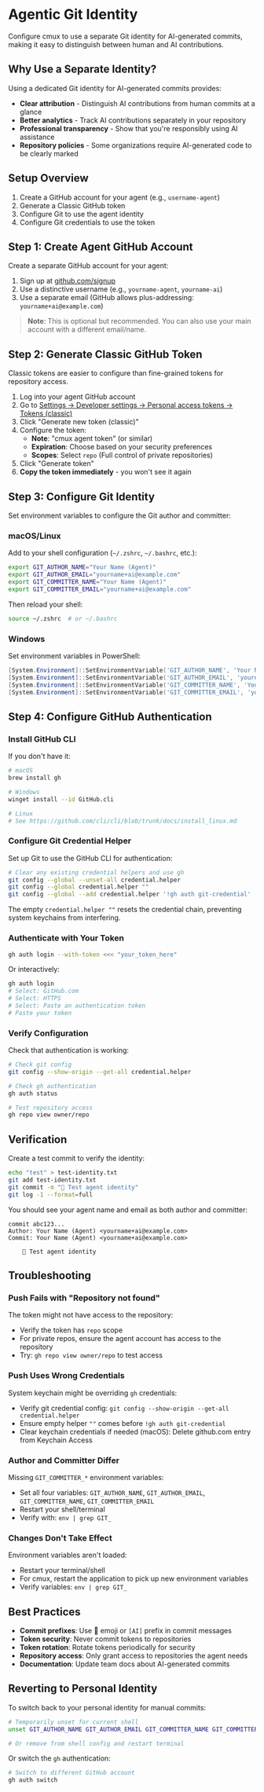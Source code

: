 # Agentic Git Identity

Configure cmux to use a separate Git identity for AI-generated commits, making it easy to distinguish between human and AI contributions.

## Why Use a Separate Identity?

Using a dedicated Git identity for AI-generated commits provides:

- **Clear attribution** - Distinguish AI contributions from human commits at a glance
- **Better analytics** - Track AI contributions separately in your repository
- **Professional transparency** - Show that you're responsibly using AI assistance
- **Repository policies** - Some organizations require AI-generated code to be clearly marked

## Setup Overview

1. Create a GitHub account for your agent (e.g., `username-agent`)
2. Generate a Classic GitHub token
3. Configure Git to use the agent identity
4. Configure Git credentials to use the token

## Step 1: Create Agent GitHub Account

Create a separate GitHub account for your agent:

1. Sign up at [github.com/signup](https://github.com/signup)
2. Use a distinctive username (e.g., `yourname-agent`, `yourname-ai`)
3. Use a separate email (GitHub allows plus-addressing: `yourname+ai@example.com`)

> **Note**: This is optional but recommended. You can also use your main account with a different email/name.

## Step 2: Generate Classic GitHub Token

Classic tokens are easier to configure than fine-grained tokens for repository access.

1. Log into your agent GitHub account
2. Go to [Settings → Developer settings → Personal access tokens → Tokens (classic)](https://github.com/settings/tokens)
3. Click "Generate new token (classic)"
4. Configure the token:
   - **Note**: "cmux agent token" (or similar)
   - **Expiration**: Choose based on your security preferences
   - **Scopes**: Select `repo` (Full control of private repositories)
5. Click "Generate token"
6. **Copy the token immediately** - you won't see it again

## Step 3: Configure Git Identity

Set environment variables to configure the Git author and committer:

### macOS/Linux

Add to your shell configuration (`~/.zshrc`, `~/.bashrc`, etc.):

```bash
export GIT_AUTHOR_NAME="Your Name (Agent)"
export GIT_AUTHOR_EMAIL="yourname+ai@example.com"
export GIT_COMMITTER_NAME="Your Name (Agent)"
export GIT_COMMITTER_EMAIL="yourname+ai@example.com"
```

Then reload your shell:

```bash
source ~/.zshrc  # or ~/.bashrc
```

### Windows

Set environment variables in PowerShell:

```powershell
[System.Environment]::SetEnvironmentVariable('GIT_AUTHOR_NAME', 'Your Name (Agent)', 'User')
[System.Environment]::SetEnvironmentVariable('GIT_AUTHOR_EMAIL', 'yourname+ai@example.com', 'User')
[System.Environment]::SetEnvironmentVariable('GIT_COMMITTER_NAME', 'Your Name (Agent)', 'User')
[System.Environment]::SetEnvironmentVariable('GIT_COMMITTER_EMAIL', 'yourname+ai@example.com', 'User')
```

## Step 4: Configure GitHub Authentication

### Install GitHub CLI

If you don't have it:

```bash
# macOS
brew install gh

# Windows
winget install --id GitHub.cli

# Linux
# See https://github.com/cli/cli/blob/trunk/docs/install_linux.md
```

### Configure Git Credential Helper

Set up Git to use the GitHub CLI for authentication:

```bash
# Clear any existing credential helpers and use gh
git config --global --unset-all credential.helper
git config --global credential.helper ""
git config --global --add credential.helper '!gh auth git-credential'
```

The empty `credential.helper ""` resets the credential chain, preventing system keychains from interfering.

### Authenticate with Your Token

```bash
gh auth login --with-token <<< "your_token_here"
```

Or interactively:

```bash
gh auth login
# Select: GitHub.com
# Select: HTTPS
# Select: Paste an authentication token
# Paste your token
```

### Verify Configuration

Check that authentication is working:

```bash
# Check git config
git config --show-origin --get-all credential.helper

# Check gh authentication
gh auth status

# Test repository access
gh repo view owner/repo
```

## Verification

Create a test commit to verify the identity:

```bash
echo "test" > test-identity.txt
git add test-identity.txt
git commit -m "🤖 Test agent identity"
git log -1 --format=full
```

You should see your agent name and email as both author and committer:

```
commit abc123...
Author: Your Name (Agent) <yourname+ai@example.com>
Commit: Your Name (Agent) <yourname+ai@example.com>

    🤖 Test agent identity
```

## Troubleshooting

### Push Fails with "Repository not found"

The token might not have access to the repository:

- Verify the token has `repo` scope
- For private repos, ensure the agent account has access to the repository
- Try: `gh repo view owner/repo` to test access

### Push Uses Wrong Credentials

System keychain might be overriding `gh` credentials:

- Verify git credential config: `git config --show-origin --get-all credential.helper`
- Ensure empty helper `""` comes before `!gh auth git-credential`
- Clear keychain credentials if needed (macOS): Delete github.com entry from Keychain Access

### Author and Committer Differ

Missing `GIT_COMMITTER_*` environment variables:

- Set all four variables: `GIT_AUTHOR_NAME`, `GIT_AUTHOR_EMAIL`, `GIT_COMMITTER_NAME`, `GIT_COMMITTER_EMAIL`
- Restart your shell/terminal
- Verify with: `env | grep GIT_`

### Changes Don't Take Effect

Environment variables aren't loaded:

- Restart your terminal/shell
- For cmux, restart the application to pick up new environment variables
- Verify variables: `env | grep GIT_`

## Best Practices

- **Commit prefixes**: Use 🤖 emoji or `[AI]` prefix in commit messages
- **Token security**: Never commit tokens to repositories
- **Token rotation**: Rotate tokens periodically for security
- **Repository access**: Only grant access to repositories the agent needs
- **Documentation**: Update team docs about AI-generated commits

## Reverting to Personal Identity

To switch back to your personal identity for manual commits:

```bash
# Temporarily unset for current shell
unset GIT_AUTHOR_NAME GIT_AUTHOR_EMAIL GIT_COMMITTER_NAME GIT_COMMITTER_EMAIL

# Or remove from shell config and restart terminal
```

Or switch the `gh` authentication:

```bash
# Switch to different GitHub account
gh auth switch
```

